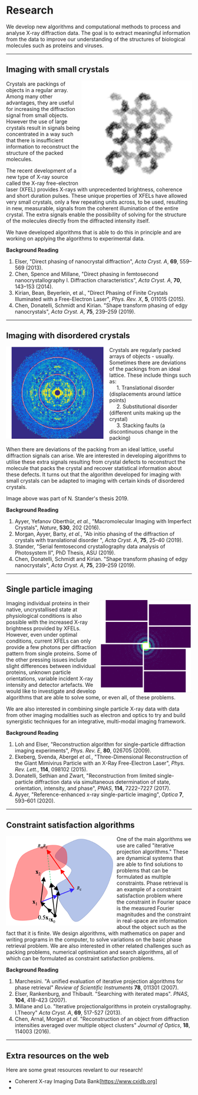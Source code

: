 # Research

We develop new algorithms and computational methods to process and analyse X-ray diffraction data. The goal is to extract meaningful information from the data to improve our understanding of the structures of biological molecules such as proteins and viruses.

---

## Imaging with small crystals
<img align="right" src="figs/res_stp.png" width="300">

Crystals are packings of objects in a regular array. Among many other advantages, they are useful for increasing the diffraction signal from small objects. However the use of large crystals result in signals being concentrated in a way such that there is insufficient information to reconstruct the structure of the packed molecules.

The recent development of a new type of X-ray source called the X-ray free-electron laser (XFEL) provides X-rays with unprecedented brightness, coherence and short duration pulses. These unique properties of XFELs have allowed very small crystals, only a few repeating units across, to be used, resulting in new, measurable, signals from the coherent illumination of the entire crystal. The extra signals enable the possibility of solving for the structure of the molecules directly from the diffracted intensity itself.

We have developed algorithms that is able to do this in principle and are working on applying the algorithms to experimental data.

**Background Reading**
1. Elser, "Direct phasing of nanocrystal diffraction", _Acta Cryst. A_, **69**, 559–569 (2013).
2. Chen, Spence and Millane, "Direct phasing in femtosecond nanocrystallography I. Diffraction characteristics", _Acta Cryst. A_, **70**, 143–153 (2014).
3. Kirian, Bean, Beyerlein, et al., "Direct Phasing of Finite Crystals Illuminated with a Free-Electron Laser", _Phys. Rev. X_, **5**, 011015 (2015).
4. Chen, Donatelli, Schmidt and Kirian. "Shape transform phasing of edgy nanocrystals", _Acta Cryst. A_, **75**, 239–259 (2019).

---

## Imaging with disordered crystals
<img align="left" src="figs/res_crystdisorder2b.png" width="280">

Crystals are regularly packed arrays of objects - usually. Sometimes there are deviations of the packings from an ideal lattice. These include things such as: 
<br>
&nbsp;&nbsp;&nbsp;&nbsp;  1. Translational disorder (displacements around lattice points)
<br>
&nbsp;&nbsp;&nbsp;&nbsp;  2. Substitutional disorder (different units making up the crystal)
<br>
&nbsp;&nbsp;&nbsp;&nbsp;  3. Stacking faults (a discontinuous change in the packing)

When there are deviations of the packing from an ideal lattice, useful diffraction signals can arise. We are interested in developing algorithms to utilise these extra signals resulting from crystal defects to reconstruct the molecule that packs the crystal and recover statistical information about these defects. It turns out that the algorithm developed for imaging with small crystals can be adapted to imaging with certain kinds of disordered crystals.

Image above was part of N. Stander's thesis 2019.

**Background Reading**
1. Ayyer, Yefanov Oberthür, _et al._, "Macromolecular Imaging with Imperfect Crystals", _Nature_, **530**, 202 (2016).
2. Morgan, Ayyer, Barty, _et al._, "Ab initio phasing of the diffraction of crystals with translational disorder ", _Acta Cryst. A_, **75**, 25–40 (2019).
3. Stander, "Serial femtosecond crystallography data analysis of Photosystem II", PhD Thesis, ASU (2019).
4. Chen, Donatelli, Schmidt and Kirian. "Shape transform phasing of edgy nanocrystals", _Acta Cryst. A_, **75**, 239–259 (2019).

---

## Single particle imaging
<img align="right" src="figs/res_spi3.png" width="250"> 

Imaging individual proteins in their native, uncrystallised state at physiological conditions is also possible with the increased X-ray brightness provided by XFELs. However, even under optimal conditions, current XFELs can only provide a few photons per diffraction pattern from single proteins. Some of the other pressing issues include slight differences between individual proteins, unknown particle orientations, variable incident X-ray intensity and detector artefacts.
We would like to investigate and develop algorithms that are able to solve some, or even all, of these problems.

We are also interested in combining single particle X-ray data with data from other imaging modalities such as electron and optics to try and build synergistic techniques for an integrative, multi-modal imaging framework.

**Background Reading**
1. Loh and Elser, "Reconstruction algorithm for single-particle diffraction imaging experiments", _Phys. Rev. E_, **80**, 026705 (2009).
2. Ekeberg, Svenda, Abergel _et al._, "Three-Dimensional Reconstruction of the Giant Mimivirus Particle with an X-Ray Free-Electron Laser", _Phys. Rev. Lett._, **114**, 098102 (2015).
3. Donatelli, Sethian and Zwart, "Reconstruction from limited single-particle diffraction data via simultaneous determination of state, orientation, intensity, and phase", _PNAS_, **114**, 7222–7227 (2017).
4. Ayyer, "Reference-enhanced x-ray single-particle imaging", _Optica_ **7**, 593–601 (2020).

---

## Constraint satisfaction algorithms
<img align="left" src="figs/res_algo.png" width="300">

One of the main algorithms we use are called "iterative projection algorithms." These are dynamical systems that are able to find solutions to problems that can be formulated as multiple constraints. Phase retrieval is an example of a constraint satisfaction problem where the constraint in Fourier space is the measured Fourier magnitudes and the constraint in real-space are information about the object such as the fact that it is finite. We design algorithms, with mathematics on paper and writing programs in the computer, to solve variations on the basic phase retrieval problem. We are also interested in other related challenges such as packing problems, numerical optimisation and search algorithms, all of which can be formulated as constraint satisfaction problems.

**Background Reading**
1. Marchesini. "A unified evaluation of iterative projection algorithms for phase retrieval" _Review of Scientific Instruments_ **78**, 011301 (2007).
2. Elser, Rankenburg, and Thibault. "Searching with iterated maps". _PNAS_, **104**, 418-423 (2007).
3. Millane and Lo. "Iterative projectionalgorithms in protein crystallography. I.Theory"  _Acta Cryst. A_, **69**, 517-527 (2013).
4. Chen, Arnal, Morgan _et al_. "Reconstruction of an object from diffraction intensities averaged over multiple object clusters" _Journal of Optics_, **18**, 114003 (2016).



---

## Extra resources on the web
Here are some great resources revelant to our research!

* Coherent X-ray Imaging Data Bank[https://www.cxidb.org]
* 
